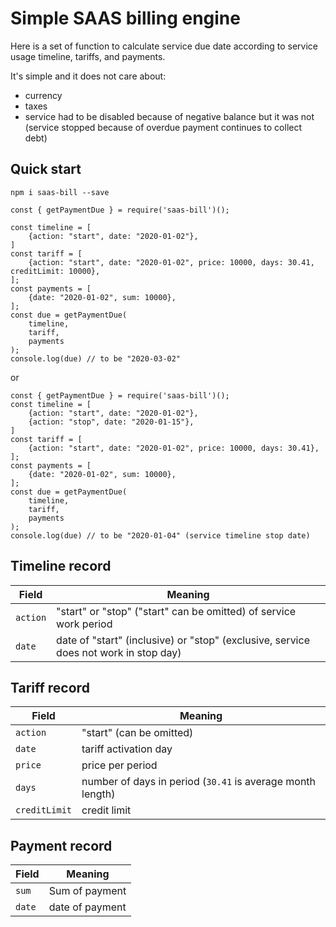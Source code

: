 # Simple SAAS billing engine

Here is a set of function to calculate service due date according to service
usage timeline, tariffs, and payments.

It's simple and it does not care about:

* currency
* taxes
* service had to be disabled because of negative balance but it was not
  (service stopped because of overdue payment continues to collect debt)


## Quick start

`npm i saas-bill --save`

```
const { getPaymentDue } = require('saas-bill')();

const timeline = [
    {action: "start", date: "2020-01-02"},
]
const tariff = [
    {action: "start", date: "2020-01-02", price: 10000, days: 30.41, creditLimit: 10000},
];
const payments = [
    {date: "2020-01-02", sum: 10000},
];
const due = getPaymentDue(
    timeline,
    tariff,
    payments
);
console.log(due) // to be "2020-03-02"
```

or

```
const { getPaymentDue } = require('saas-bill')();
const timeline = [
    {action: "start", date: "2020-01-02"},
    {action: "stop", date: "2020-01-15"},
]
const tariff = [
    {action: "start", date: "2020-01-02", price: 10000, days: 30.41},
];
const payments = [
    {date: "2020-01-02", sum: 10000},
];
const due = getPaymentDue(
    timeline,
    tariff,
    payments
);
console.log(due) // to be "2020-01-04" (service timeline stop date)
```

## Timeline record

|Field|Meaning|
|--|--|
|`action`|"start" or "stop" ("start" can be omitted) of service work period|
|`date`|date of "start" (inclusive) or "stop" (exclusive, service does not work in stop day)|

## Tariff record

|Field|Meaning|
|--|--|
|`action`|"start" (can be omitted)|
|`date`|tariff activation day|
|`price`|price per period|
|`days`|number of days in period (`30.41` is average month length)|
|`creditLimit`|credit limit|

## Payment record
|Field|Meaning|
|--|--|
|`sum`|Sum of payment|
|`date`|date of payment|
